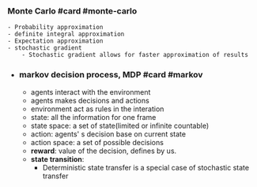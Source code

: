 ### Monte Carlo #card #monte-carlo
	- Probability approximation
	- definite integral approximation
	- Expectation approximation
	- stochastic gradient
		- Stochastic gradient allows for faster approximation of results
- ### markov decision process, MDP #card #markov
	- agents interact with the environment
	- agents makes decisions and actions
	- environment act as rules in the interation
	- state: all the information for one frame
	- state space: a set of state(limited or infinite countable)
	- action: agents' s decision base on current state
	- action space: a set of possible decisions
	- **reward**: value of the decision, defines by us.
	- **state transition**:
		- Deterministic state transfer is a special case of stochastic state transfer